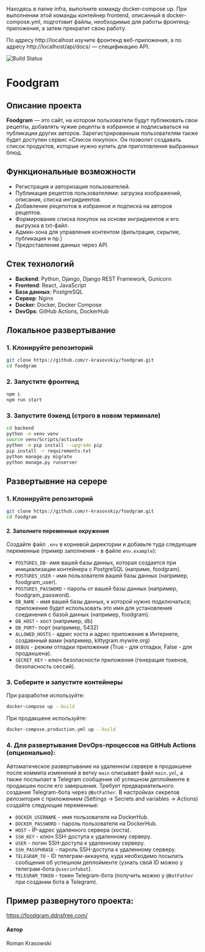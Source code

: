 Находясь в папке infra, выполните команду docker-compose up. При выполнении этой команды контейнер frontend, описанный в docker-compose.yml, подготовит файлы, необходимые для работы фронтенд-приложения, а затем прекратит свою работу.

По адресу http://localhost изучите фронтенд веб-приложения, а по адресу http://localhost/api/docs/ — спецификацию API.

![Build Status](https://github.com/r-krasovskiy/foodgram/actions/workflows/main.yml/badge.svg)

# Foodgram

## Описание проекта
**Foodgram** — это сайт, на котором пользователи будут публиковать свои рецепты, добавлять чужие рецепты в избранное и подписываться на публикации других авторов.
Зарегистрированным пользователям также будет доступен сервис «Список покупок». Он позволит создавать список продуктов, которые нужно купить для приготовления выбранных блюд.

## Функциональные возможности
- Регистрация и авторизация пользователей.
- Публикация рецептов пользователями: загрузка изображений, описания, списка ингридиентов.
- Добавление рецепотов в избранное и подписка на авторов рецептов.
- Формирование списка покупок на основе ингридиентов и его выгрузка в txt-файл.
- Админ-зона для управления контентом (фильтрация, скрытие, публикация и пр.)
- Предоставление данных через API.

## Стек технологий
- **Backend**: Python, Django, Django REST Framework, Gunicorn
- **Frontend**: React, JavaScript
- **База данных**: PostgreSQL
- **Сервер**: Nginx
- **Docker**: Docker, Docker Compose
- **DevOps**: GitHub Actions, DockerHub

## Локальное развертывание
### 1. Клонируйте репозиторий
```bash
git clone https://github.com/r-krasovskiy/foodgram.git
cd foodgram
```

### 2. Запустите фронтенд
```bash
npm i
npm run start
```

### 3. Запустите бэкенд (строго в новом терминале)
```bash
cd backend
python -m venv venv
source venv/Scripts/activate
python -m pip install --upgrade pip
pip install -r requirements.txt
python manage.py migrate
python manage.py runserver
```

## Развертывние на серере
### 1. Клонируйте репозиторий
```bash
git clone https://github.com/r-krasovskiy/foodgram.git
cd foodgram
```

#### 2. Заполните переменные окружения
Создайте файл `.env` в корневой директории и добавьте туда следующие переменные (пример заполнения - в файле `env.example`):
- `POSTGRES_DB`- имя вашей базы данных, которая создается при инициализации контейнера с PostgreSQL (наприме, foodgram).
- `POSTGRES_USER` - имя пользователя вашей базы данных (например, foodgram_user).
- `POSTGRES_PASSWORD` - пароль от вашей базы данных (например, foodgram_password).
- `DB_NAME` - имя вашей базы данных,  к которой нужно подключаться; приложение будет использовать это имя для установления соединения с базой данных (например, foodgram).
- `DB_HOST` - хост (например, db)
- `DB_PORT`- порт (например, 5432)
- `ALLOWED_HOSTS` - адрес хоста и адрес приложения в Интернете, создавнный вами (например, kittygram.mywire.org)
- `DEBUG` - режим отладки приложения (True - для отладки, False - для продакшена).
- `SECRET_KEY` - ключ безопасности приложения (генерация токенов, безопасность сессий).


### 3. Соберите и запустите контейнеры
При разработке используйте:
```bash
docker-compose up --build
```
При продакшене используйте:
```bash
docker-compose.production.yml up --build
```

### 4. Для развертывания DevOps-процессов на GitHub Actions (опционально):
Автоматическое развертывание на удаленном сервере в продакшене после коммита изменений в ветку `main` описывает файл `main.yml`, а также послылает в 
Telegram сообщение об успешном деплойменте в продакшен после его завершения. Требует предвариательного создания Telegram-бота через `@BotFather`.
В настройках секретов репозитория с приложением (Settings -> Secrets and variables -> Actions) создайте следующие переменные:
- `DOCKER_USERNAME` - имя пользователя на DockerHub.
- `DOCKER_PASSWORD` - пароль пользователя на DockerHub.
- `HOST` - IP-адрес удаленного сервера (хоста).
- `SSH_KEY` - ключ SSH-доступа к удаленному серверу.
- `USER` - логин SSH-доступа к удаленному серверу.
- `SSH_PASSPHRASE` - пароль SSH-доступа к удаленному серверу.
- `TELEGRAM_TO` - ID телеграм-аккаунта, куда необходимо посылать сообщения об успешном деплойменте (узнать свой ID можно у телеграм-бота `@userinfobot`).
- `TELEGRAM_TOKEN` - токен Telegram-бота (получить можно у `@BotFather` при создании бота в Telegram).


## Пример развернутого проекта:
https://foodgram.ddnsfree.com/

#### Автор
Roman Krasowski
